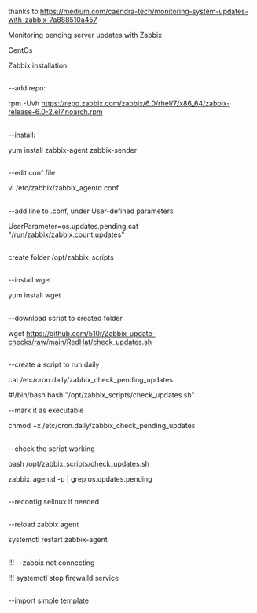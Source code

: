 thanks to https://medium.com/caendra-tech/monitoring-system-updates-with-zabbix-7a888510a457

Monitoring pending server updates with Zabbix


CentOs

Zabbix installation

##
--add repo:

rpm -Uvh https://repo.zabbix.com/zabbix/6.0/rhel/7/x86_64/zabbix-release-6.0-2.el7.noarch.rpm

##
--install:

yum install zabbix-agent zabbix-sender

##
--edit conf file

vi /etc/zabbix/zabbix_agentd.conf

##
--add line to .conf, under User-defined parameters

UserParameter=os.updates.pending,cat "/run/zabbix/zabbix.count.updates"

##
create folder /opt/zabbix_scripts

##
--install wget

yum install wget

##
--download script to created folder 

wget https://github.com/510r/Zabbix-update-checks/raw/main/RedHat/check_updates.sh

##
--create a script to run daily

cat /etc/cron.daily/zabbix_check_pending_updates

#!/bin/bash
bash "/opt/zabbix_scripts/check_updates.sh"

--mark it as executable

chmod +x /etc/cron.daily/zabbix_check_pending_updates

##
--check the script working

bash /opt/zabbix_scripts/check_updates.sh

zabbix_agentd -p | grep os.updates.pending   

##
--reconfig selinux if needed

##
--reload zabbix agent

systemctl restart zabbix-agent

##
!!! --zabbix not connecting

!!! systemctl stop firewalld.service

##
--import simple template
